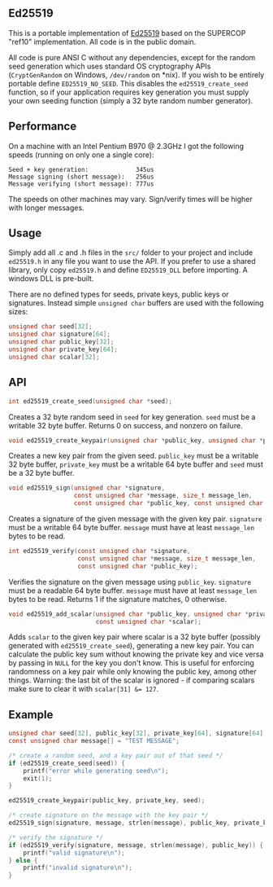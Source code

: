 Ed25519
-------

This is a portable implementation of [Ed25519](http://ed25519.cr.yp.to/) based
on the SUPERCOP "ref10" implementation. All code is in the public domain.

All code is pure ANSI C without any dependencies, except for the random seed
generation which uses standard OS cryptography APIs (`CryptGenRandom` on Windows, `/dev/random` on *nix). If you wish to be entirely
portable define `ED25519_NO_SEED`. This disables the `ed25519_create_seed`
function, so if your application requires key generation you must supply your
own seeding function (simply a 32 byte random number generator).


Performance
-----------

On a machine with an Intel Pentium B970 @ 2.3GHz I got the following speeds (running
on only one a single core):

    Seed + key generation:             345us
    Message signing (short message):   256us
    Message verifying (short message): 777us

The speeds on other machines may vary. Sign/verify times will be higher with
longer messages.


Usage
-----

Simply add all .c and .h files in the `src/` folder to your project and include
`ed25519.h` in any file you want to use the API. If you prefer to use a shared
library, only copy `ed25519.h` and define `ED25519_DLL` before importing. A
windows DLL is pre-built.

There are no defined types for seeds, private keys, public keys or signatures.
Instead simple `unsigned char` buffers are used with the following sizes:

```c
unsigned char seed[32];
unsigned char signature[64];
unsigned char public_key[32];
unsigned char private_key[64];
unsigned char scalar[32];
```

API
---

```c
int ed25519_create_seed(unsigned char *seed);
```

Creates a 32 byte random seed in `seed` for key generation. `seed` must be a
writable 32 byte buffer. Returns 0 on success, and nonzero on failure.

```c
void ed25519_create_keypair(unsigned char *public_key, unsigned char *private_key, const unsigned char *seed);
```

Creates a new key pair from the given seed. `public_key` must be a writable 32
byte buffer, `private_key` must be a writable 64 byte buffer and `seed` must be
a 32 byte buffer.

```c
void ed25519_sign(unsigned char *signature,
                  const unsigned char *message, size_t message_len,
                  const unsigned char *public_key, const unsigned char *private_key);
```

Creates a signature of the given message with the given key pair. `signature`
must be a writable 64 byte buffer. `message` must have at least `message_len`
bytes to be read. 

```c
int ed25519_verify(const unsigned char *signature,
                   const unsigned char *message, size_t message_len,
                   const unsigned char *public_key);
```

Verifies the signature on the given message using `public_key`. `signature`
must be a readable 64 byte buffer. `message` must have at least `message_len`
bytes to be read. Returns 1 if the signature matches, 0 otherwise.

```c
void ed25519_add_scalar(unsigned char *public_key, unsigned char *private_key,
                        const unsigned char *scalar);
```

Adds `scalar` to the given key pair where scalar is a 32 byte buffer (possibly
generated with `ed25519_create_seed`), generating a new key pair. You can
calculate the public key sum without knowing the private key and vice versa by
passing in `NULL` for the key you don't know. This is useful for enforcing
randomness on a key pair while only knowing the public key, among other things.
Warning: the last bit of the scalar is ignored - if comparing scalars make sure
to clear it with `scalar[31] &= 127`.

Example
-------
```c
unsigned char seed[32], public_key[32], private_key[64], signature[64];
const unsigned char message[] = "TEST MESSAGE";

/* create a random seed, and a key pair out of that seed */
if (ed25519_create_seed(seed)) {
    printf("error while generating seed\n");
    exit(1);
}

ed25519_create_keypair(public_key, private_key, seed);

/* create signature on the message with the key pair */
ed25519_sign(signature, message, strlen(message), public_key, private_key);

/* verify the signature */
if (ed25519_verify(signature, message, strlen(message), public_key)) {
    printf("valid signature\n");
} else {
    printf("invalid signature\n");
}
```
